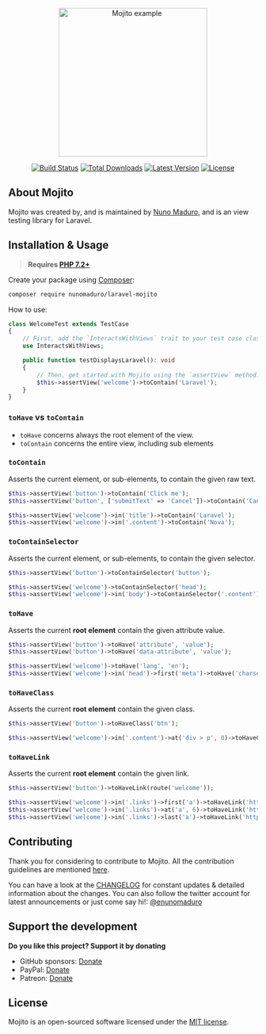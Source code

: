<p align="center">
    <img src="https://raw.githubusercontent.com/nunomaduro/laravel-mojito/master/docs/example.png" alt="Mojito example" height="300">
</p>

<p align="center">
  <a href="https://travis-ci.org/nunomaduro/laravel-mojito"><img src="https://img.shields.io/travis/nunomaduro/laravel-mojito/master.svg" alt="Build Status"></img></a>
  <a href="https://packagist.org/packages/nunomaduro/laravel-mojito"><img src="https://poser.pugx.org/nunomaduro/laravel-mojito/d/total.svg" alt="Total Downloads"></a>
  <a href="https://packagist.org/packages/nunomaduro/laravel-mojito"><img src="https://poser.pugx.org/nunomaduro/laravel-mojito/v/stable.svg" alt="Latest Version"></a>
  <a href="https://packagist.org/packages/nunomaduro/laravel-mojito"><img src="https://poser.pugx.org/nunomaduro/laravel-mojito/license.svg" alt="License"></a>
</p>

## About Mojito

Mojito was created by, and is maintained by [Nuno Maduro](https://github.com/nunomaduro), and is an view testing library for Laravel.

## Installation & Usage

> **Requires [PHP 7.2+](https://php.net/releases/)**

Create your package using [Composer](https://getcomposer.org):

```bash
composer require nunomaduro/laravel-mojito
```

How to use:

```php
class WelcomeTest extends TestCase
{
    // First, add the `InteractsWithViews` trait to your test case class.
    use InteractsWithViews; 

    public function testDisplaysLaravel(): void
    {
        // Then, get started with Mojito using the `assertView` method.
        $this->assertView('welcome')->toContain('Laravel');
    }
}
```

### `toHave` vs `toContain`

- `toHave` concerns always the root element of the view.
- `toContain` concerns the entire view, including sub elements

### `toContain`

Asserts the current element, or sub-elements, to contain the given raw text.

```php
$this->assertView('button')->toContain('Click me');
$this->assertView('button', ['submitText' => 'Cancel'])->toContain('Cancel');

$this->assertView('welcome')->in('title')->toContain('Laravel');
$this->assertView('welcome')->in('.content')->toContain('Nova');
```

### `toContainSelector`

Asserts the current element, or sub-elements, to contain the given selector.

```php
$this->assertView('button')->toContainSelector('button');

$this->assertView('welcome')->toContainSelector('head');
$this->assertView('welcome')->in('body')->toContainSelector('.content');
```

### `toHave`

Asserts the current **root element** contain the given attribute value.

```php
$this->assertView('button')->toHave('attribute', 'value');
$this->assertView('button')->toHave('data-attribute', 'value');

$this->assertView('welcome')->toHave('lang', 'en');
$this->assertView('welcome')->in('head')->first('meta')->toHave('charset','utf-8');
```

### `toHaveClass`

Asserts the current **root element** contain the given class.

```php
$this->assertView('button')->toHaveClass('btn');

$this->assertView('welcome')->in('.content')->at('div > p', 0)->toHaveClass('title');
```

### `toHaveLink`

Asserts the current **root element** contain the given link.

```php
$this->assertView('button')->toHaveLink(route('welcome'));

$this->assertView('welcome')->in('.links')->first('a')->toHaveLink('https://laravel.com/docs');
$this->assertView('welcome')->in('.links')->at('a', 6)->toHaveLink('https://vapor.laravel.com');
$this->assertView('welcome')->in('.links')->last('a')->toHaveLink('https://github.com/laravel/laravel');
```

## Contributing

Thank you for considering to contribute to Mojito. All the contribution guidelines are mentioned [here](CONTRIBUTING.md).

You can have a look at the [CHANGELOG](CHANGELOG.md) for constant updates & detailed information about the changes. You can also follow the twitter account for latest announcements or just come say hi!: [@enunomaduro](https://twitter.com/enunomaduro)

## Support the development
**Do you like this project? Support it by donating**

- GitHub sponsors: [Donate](https://github.com/sponsors/nunomaduro)
- PayPal: [Donate](https://www.paypal.com/cgi-bin/webscr?cmd=_s-xclick&hosted_button_id=66BYDWAT92N6L)
- Patreon: [Donate](https://www.patreon.com/nunomaduro)

## License

Mojito is an open-sourced software licensed under the [MIT license](LICENSE.md).
